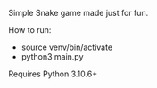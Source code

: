 Simple Snake game made just for fun.

How to run:

- source venv/bin/activate
- python3 main.py

Requires Python 3.10.6+
